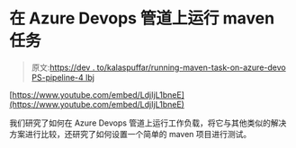 # 在 Azure Devops 管道上运行 maven 任务

> 原文:[https://dev . to/kalaspuffar/running-maven-task-on-azure-devo PS-pipeline-4 lbj](https://dev.to/kalaspuffar/running-maven-task-on-azure-devops-pipeline-4lbj)

[https://www.youtube.com/embed/LdjIjL1bneE](https://www.youtube.com/embed/LdjIjL1bneE)

我们研究了如何在 Azure Devops 管道上运行工作负载，将它与其他类似的解决方案进行比较，还研究了如何设置一个简单的 maven 项目进行测试。